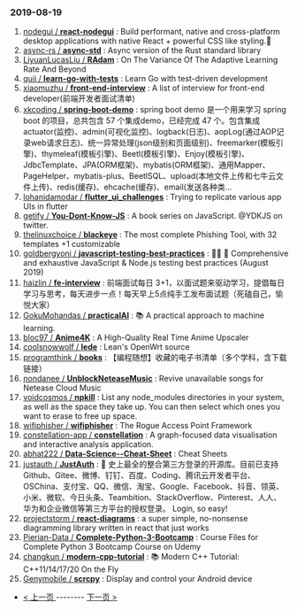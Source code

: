 ### 2019-08-19 
1. [nodegui / **react-nodegui**](https://github.com/nodegui/react-nodegui) : Build performant, native and cross-platform desktop applications with native React + powerful CSS like styling.🚀
1. [async-rs / **async-std**](https://github.com/async-rs/async-std) : Async version of the Rust standard library
1. [LiyuanLucasLiu / **RAdam**](https://github.com/LiyuanLucasLiu/RAdam) : On The Variance Of The Adaptive Learning Rate And Beyond
1. [quii / **learn-go-with-tests**](https://github.com/quii/learn-go-with-tests) : Learn Go with test-driven development
1. [xiaomuzhu / **front-end-interview**](https://github.com/xiaomuzhu/front-end-interview) : A list of interview for front-end developer(前端开发者面试清单)
1. [xkcoding / **spring-boot-demo**](https://github.com/xkcoding/spring-boot-demo) : spring boot demo 是一个用来学习 spring boot 的项目，总共包含 57 个集成demo，已经完成 47 个。包含集成 actuator(监控)、admin(可视化监控)、logback(日志)、aopLog(通过AOP记录web请求日志)、统一异常处理(json级别和页面级别)、freemarker(模板引擎)、thymeleaf(模板引擎)、Beetl(模板引擎)、Enjoy(模板引擎)、JdbcTemplate、JPA(ORM框架)、mybatis(ORM框架)、通用Mapper、PageHelper、mybatis-plus、BeetlSQL、upload(本地文件上传和七牛云文件上传)、redis(缓存)、ehcache(缓存)、email(发送各种类…
1. [lohanidamodar / **flutter_ui_challenges**](https://github.com/lohanidamodar/flutter_ui_challenges) : Trying to replicate various app UIs in flutter
1. [getify / **You-Dont-Know-JS**](https://github.com/getify/You-Dont-Know-JS) : A book series on JavaScript. @YDKJS on twitter.
1. [thelinuxchoice / **blackeye**](https://github.com/thelinuxchoice/blackeye) : The most complete Phishing Tool, with 32 templates +1 customizable
1. [goldbergyoni / **javascript-testing-best-practices**](https://github.com/goldbergyoni/javascript-testing-best-practices) : 📗🌐 🚢 Comprehensive and exhaustive JavaScript & Node.js testing best practices (August 2019)
1. [haizlin / **fe-interview**](https://github.com/haizlin/fe-interview) : 前端面试每日 3+1，以面试题来驱动学习，提倡每日学习与思考，每天进步一点！每天早上5点纯手工发布面试题（死磕自己，愉悦大家）
1. [GokuMohandas / **practicalAI**](https://github.com/GokuMohandas/practicalAI) : 📚 A practical approach to machine learning.
1. [bloc97 / **Anime4K**](https://github.com/bloc97/Anime4K) : A High-Quality Real Time Anime Upscaler
1. [coolsnowwolf / **lede**](https://github.com/coolsnowwolf/lede) : Lean's OpenWrt source
1. [programthink / **books**](https://github.com/programthink/books) : 【编程随想】收藏的电子书清单（多个学科，含下载链接）
1. [nondanee / **UnblockNeteaseMusic**](https://github.com/nondanee/UnblockNeteaseMusic) : Revive unavailable songs for Netease Cloud Music
1. [voidcosmos / **npkill**](https://github.com/voidcosmos/npkill) : List any node_modules directories in your system, as well as the space they take up. You can then select which ones you want to erase to free up space.
1. [wifiphisher / **wifiphisher**](https://github.com/wifiphisher/wifiphisher) : The Rogue Access Point Framework
1. [constellation-app / **constellation**](https://github.com/constellation-app/constellation) : A graph-focused data visualisation and interactive analysis application.
1. [abhat222 / **Data-Science--Cheat-Sheet**](https://github.com/abhat222/Data-Science--Cheat-Sheet) : Cheat Sheets
1. [justauth / **JustAuth**](https://github.com/justauth/JustAuth) : 💯 史上最全的整合第三方登录的开源库。目前已支持Github、Gitee、微博、钉钉、百度、Coding、腾讯云开发者平台、OSChina、支付宝、QQ、微信、淘宝、Google、Facebook、抖音、领英、小米、微软、今日头条、Teambition、StackOverflow、Pinterest、人人、华为和企业微信等第三方平台的授权登录。 Login, so easy!
1. [projectstorm / **react-diagrams**](https://github.com/projectstorm/react-diagrams) : a super simple, no-nonsense diagramming library written in react that just works
1. [Pierian-Data / **Complete-Python-3-Bootcamp**](https://github.com/Pierian-Data/Complete-Python-3-Bootcamp) : Course Files for Complete Python 3 Bootcamp Course on Udemy
1. [changkun / **modern-cpp-tutorial**](https://github.com/changkun/modern-cpp-tutorial) : 📚 Modern C++ Tutorial: C++11/14/17/20 On the Fly
1. [Genymobile / **scrcpy**](https://github.com/Genymobile/scrcpy) : Display and control your Android device 

- [ < 上一页 ](https://github.com/able8/github-trending-daily-record/blob/master/2019-08-18.md) -------- [ 下一页 > ](https://github.com/able8/github-trending-daily-record/blob/master/2019-08-20.md)
